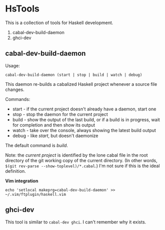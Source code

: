 HsTools
=======

This is a collection of tools for Haskell development.

1. cabal-dev-build-daemon
2. ghci-dev


cabal-dev-build-daemon
----------------------

Usage:

    cabal-dev-build-daemon (start | stop | build | watch | debug)

This daemon re-builds a cabalized Haskell project whenever a source file changes.

Commands:

* start - if the current project doesn't already have a daemon, start one
* stop - stop the daemon for the current project
* build - show the output of the last build, or if a build is in progress, wait for completion and then show its output
* watch - take over the console, always showing the latest build output
* debug - like _start_, but doesn't daemonize

The default command is _build_.

Note: the _current project_ is identified by the lone cabal file in the root directory of the git working copy of the current directory. (In other words, `$(git rev-parse --show-toplevel)/*.cabal`.) I'm not sure if this is the ideal definition.


**Vim integration**

    echo 'setlocal makeprg=cabal-dev-build-daemon' >> ~/.vim/ftplugin/haskell.vim


ghci-dev
--------

This tool is similar to `cabal-dev ghci`. I can't remember why it exists.
